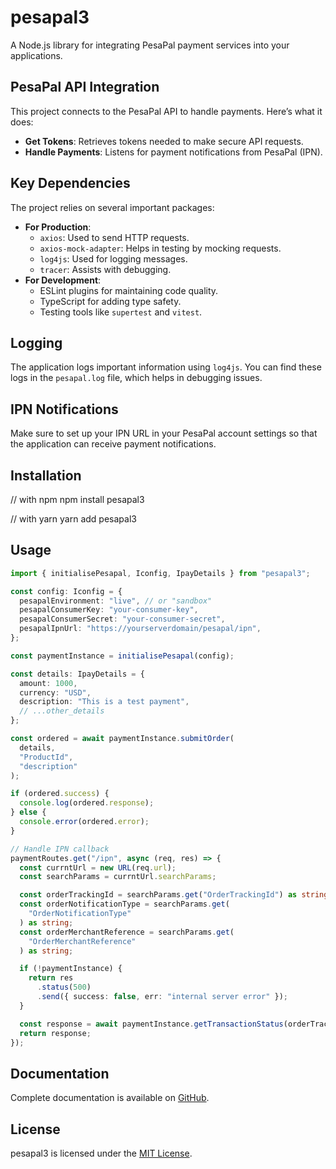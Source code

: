 # pesapal3

A Node.js library for integrating PesaPal payment services into your applications.

## PesaPal API Integration

This project connects to the PesaPal API to handle payments. Here’s what it does:

- **Get Tokens**: Retrieves tokens needed to make secure API requests.
- **Handle Payments**: Listens for payment notifications from PesaPal (IPN).

## Key Dependencies

The project relies on several important packages:

- **For Production**:
  - `axios`: Used to send HTTP requests.
  - `axios-mock-adapter`: Helps in testing by mocking requests.
  - `log4js`: Used for logging messages.
  - `tracer`: Assists with debugging.
- **For Development**:
  - ESLint plugins for maintaining code quality.
  - TypeScript for adding type safety.
  - Testing tools like `supertest` and `vitest`.

## Logging

The application logs important information using `log4js`. You can find these logs in the `pesapal.log` file, which helps in debugging issues.

## IPN Notifications

Make sure to set up your IPN URL in your PesaPal account settings so that the application can receive payment notifications.

## Installation

// with npm
npm install pesapal3

// with yarn
yarn add pesapal3

## Usage

```ts
import { initialisePesapal, Iconfig, IpayDetails } from "pesapal3";

const config: Iconfig = {
  pesapalEnvironment: "live", // or "sandbox"
  pesapalConsumerKey: "your-consumer-key",
  pesapalConsumerSecret: "your-consumer-secret",
  pesapalIpnUrl: "https://yourserverdomain/pesapal/ipn",
};

const paymentInstance = initialisePesapal(config);

const details: IpayDetails = {
  amount: 1000,
  currency: "USD",
  description: "This is a test payment",
  // ...other_details
};

const ordered = await paymentInstance.submitOrder(
  details,
  "ProductId",
  "description"
);

if (ordered.success) {
  console.log(ordered.response);
} else {
  console.error(ordered.error);
}

// Handle IPN callback
paymentRoutes.get("/ipn", async (req, res) => {
  const currntUrl = new URL(req.url);
  const searchParams = currntUrl.searchParams;

  const orderTrackingId = searchParams.get("OrderTrackingId") as string;
  const orderNotificationType = searchParams.get(
    "OrderNotificationType"
  ) as string;
  const orderMerchantReference = searchParams.get(
    "OrderMerchantReference"
  ) as string;

  if (!paymentInstance) {
    return res
      .status(500)
      .send({ success: false, err: "internal server error" });
  }

  const response = await paymentInstance.getTransactionStatus(orderTrackingId);
  return response;
});
```

## Documentation

Complete documentation is available on [GitHub](https://github.com/BrianPollar/pesapal3).

## License

pesapal3 is licensed under the [MIT License](LICENSE).
